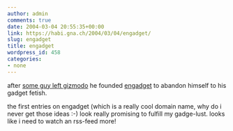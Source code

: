 ```yaml
---
author: admin
comments: true
date: 2004-03-04 20:55:35+00:00
link: https://habi.gna.ch/2004/03/04/engadget/
slug: engadget
title: engadget
wordpress_id: 458
categories:
- none
---
```


after [some guy left gizmodo](http://www.engadget.com/) he founded [engadget](http://www.engadget.com/) to abandon himself to his gadget fetish.

the first entries on engadget (which is a really cool domain name, why do i never get those ideas :-) look really promising to fulfill my gadge-lust.
looks like i need to watch an rss-feed more!
